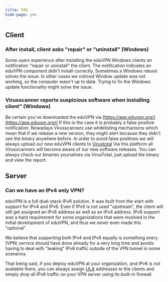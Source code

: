 ```yaml
---
title: FAQ
hide-page: yes
---
```


## Client

### After install, client asks "repair" or "uninstall" (Windows)
Some users experience after installing the eduVPN Windows clients an notification "repair or uninstall" the client.
The notification indicates an eduVPN component didn't install correctly. Sometimes a Windows reboot solves the issue. In other cases we noticed Window update was not working, so the computer wasn't up to date. Trying to fix the Windows update functionality might solve the issue.

### Virusscanner reports suspicious software when installing client" (Windows)
Be certain you've downloaded the eduVPN via [https://app.eduvpn.org/](https://app.eduvpn.org/) If this is the case it is probably a false positive notification. Nowadays Virusscanners use whitelisting mechanisms which mean that if we release a new version, they might alert because they didn't see the binary anywhere before. In order to avoid false positives we will always upload our new eduVPN clients to [Virustotal](https://www.virustotal.com/) Via this platform all Virusscanners will become aware of our new software releases. You can always check our binaries yourselves via VirusTotal, just upload the binary and view the report.




## Server

### Can we have an IPv4 only VPN?

eduVPN is a full dual-stack IPv6 solution. It was built from the start with 
support for IPv4 and IPv6. Even if IPv6 is not used "upstream", the client will
still get assigned an IPv6 address as well as an IPv4 address. IPv6 support was
a hard requirement for some organizations that were involved in the initial 
development of eduVPN, and thus we never even made this "optional". 

We believe that supporting both IPv4 and IPv6 equally is something every (VPN) 
service should have done already for a very long time and avoids having to 
deal with "leaking" IPv6 traffic outside of the VPN tunnel in some scenarios.

That being said, if you deploy eduVPN at your organization, and IPv6 is not 
available there, you can always assign 
[ULA](https://en.wikipedia.org/wiki/Unique_local_address) addresses to the 
clients and simply drop all IPv6 traffic on your VPN server using its built-in
firewall.
